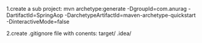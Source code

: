1.create a sub project:
mvn archetype:generate -DgroupId=com.anurag -DartifactId=SpringAop -DarchetypeArtifactId=maven-archetype-quickstart -DinteractiveMode=false

2.create .gitignore file with conents:
 target/
 .idea/